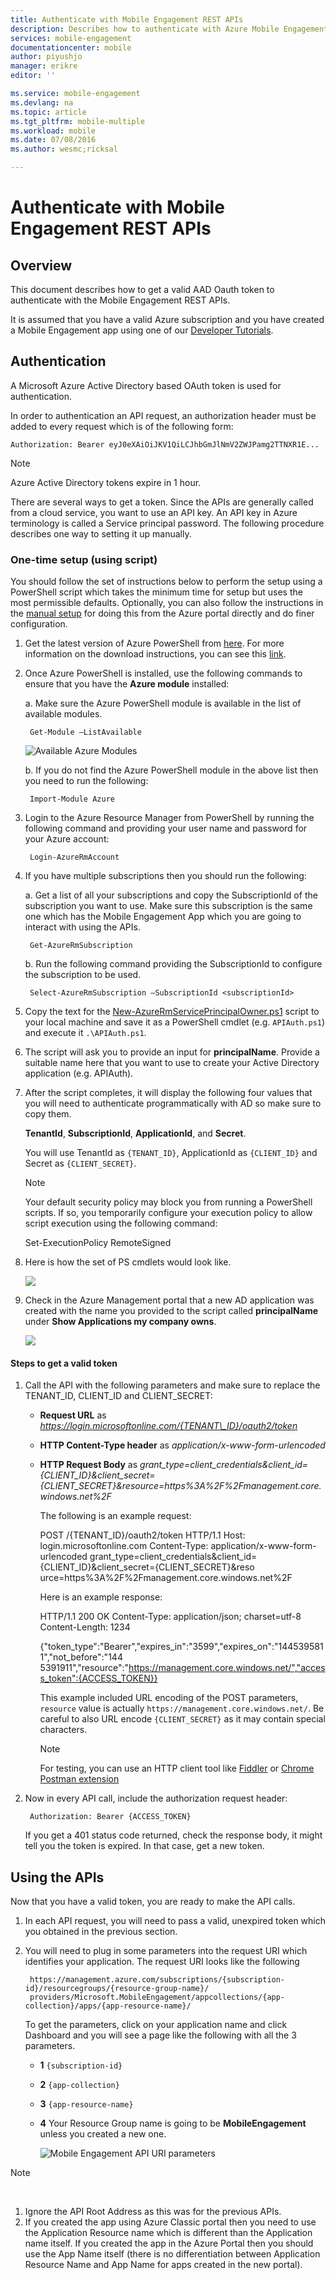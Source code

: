 ```yaml
---
title: Authenticate with Mobile Engagement REST APIs
description: Describes how to authenticate with Azure Mobile Engagement REST APIs
services: mobile-engagement
documentationcenter: mobile
author: piyushjo
manager: erikre
editor: ''

ms.service: mobile-engagement
ms.devlang: na
ms.topic: article
ms.tgt_pltfrm: mobile-multiple
ms.workload: mobile
ms.date: 07/08/2016
ms.author: wesmc;ricksal

---
```

# Authenticate with Mobile Engagement REST APIs
## Overview
This document describes how to get a valid AAD Oauth token to authenticate with the Mobile Engagement REST APIs. 

It is assumed that you have a valid Azure subscription and you have created a Mobile Engagement app using one of our [Developer Tutorials](mobile-engagement-windows-store-dotnet-get-started.md).

## Authentication
A Microsoft Azure Active Directory based OAuth token is used for authentication. 

In order to authentication an API request, an authorization header must be added to every request which is of the following form:

    Authorization: Bearer eyJ0eXAiOiJKV1QiLCJhbGmJlNmV2ZWJPamg2TTNXR1E...

> [!NOTE]
> Azure Active Directory tokens expire in 1 hour.
> 
> 

There are several ways to get a token. Since the APIs are generally called from a cloud service, you want to use an API key. An API key in Azure terminology is called a Service principal password. The following procedure describes one way to setting it up manually.

### One-time setup (using script)
You should follow the set of instructions below to perform the setup using a PowerShell script which takes the minimum time for setup but uses the most permissible defaults. Optionally, you can also follow the instructions in the [manual setup](mobile-engagement-api-authentication-manual.md) for doing this from the Azure portal directly and do finer configuration. 

1. Get the latest version of Azure PowerShell from [here](http://aka.ms/webpi-azps). For more information on the download instructions, you can see this [link](../powershell-install-configure.md).  
2. Once Azure PowerShell is installed, use the following commands to ensure that you have the **Azure module** installed:
   
    a. Make sure the Azure PowerShell module is available in the list of available modules. 
   
        Get-Module –ListAvailable 
   
    ![Available Azure Modules][1]
   
    b. If you do not find the Azure PowerShell module in the above list then you need to run the following:
   
        Import-Module Azure 
3. Login to the Azure Resource Manager from PowerShell by running the following command and providing your user name and password for your Azure account: 
   
        Login-AzureRmAccount
4. If you have multiple subscriptions then you should run the following:
   
    a. Get a list of all your subscriptions and copy the SubscriptionId of the subscription you want to use. Make sure this subscription is the same one which has the Mobile Engagement App which you are going to interact with using the APIs. 
   
        Get-AzureRmSubscription
   
    b. Run the following command providing the SubscriptionId to configure the subscription to be used.
   
        Select-AzureRmSubscription –SubscriptionId <subscriptionId>
5. Copy the text for the [New-AzureRmServicePrincipalOwner.ps1](https://raw.githubusercontent.com/matt-gibbs/azbits/master/src/New-AzureRmServicePrincipalOwner.ps1) script to your local machine and save it as a PowerShell cmdlet (e.g. `APIAuth.ps1`) and execute it `.\APIAuth.ps1`. 
6. The script will ask you to provide an input for **principalName**. Provide a suitable name here that you want to use to create your Active Directory application (e.g. APIAuth). 
7. After the script completes, it will display the following four values that you will need to authenticate programmatically with AD so make sure to copy them. 
   
    **TenantId**, **SubscriptionId**, **ApplicationId**, and **Secret**.
   
    You will use TenantId as `{TENANT_ID}`, ApplicationId as `{CLIENT_ID}` and Secret as `{CLIENT_SECRET}`.
   
   > [!NOTE]
   > Your default security policy may block you from running a PowerShell scripts. If so, you temporarily configure your execution policy to allow script execution using the following command:
   > 
   > Set-ExecutionPolicy RemoteSigned
   > 
   > 
8. Here is how the set of PS cmdlets would look like. 
   
    ![][3]
9. Check in the Azure Management portal that a new AD application was created with the name you provided to the script called **principalName** under **Show Applications my company owns**.
   
    ![][4]

#### Steps to get a valid token
1. Call the API with the following parameters and make sure to replace the TENANT\_ID, CLIENT\_ID and CLIENT\_SECRET:
   
   * **Request URL** as *https://login.microsoftonline.com/{TENANT\_ID}/oauth2/token*
   * **HTTP Content-Type header** as *application/x-www-form-urlencoded*
   * **HTTP Request Body** as *grant\_type=client\_credentials&client_id={CLIENT\_ID}&client_secret={CLIENT\_SECRET}&resource=https%3A%2F%2Fmanagement.core.windows.net%2F*
     
     The following is an example request:
     
       POST /{TENANT_ID}/oauth2/token HTTP/1.1
       Host: login.microsoftonline.com
       Content-Type: application/x-www-form-urlencoded
       grant_type=client_credentials&client_id={CLIENT_ID}&client_secret={CLIENT_SECRET}&reso
       urce=https%3A%2F%2Fmanagement.core.windows.net%2F
     
     Here is an example response:
     
       HTTP/1.1 200 OK
       Content-Type: application/json; charset=utf-8
       Content-Length: 1234
     
       {"token_type":"Bearer","expires_in":"3599","expires_on":"1445395811","not_before":"144
       5391911","resource":"https://management.core.windows.net/","access_token":{ACCESS_TOKEN}}
     
     This example included URL encoding of the POST parameters, `resource` value is actually `https://management.core.windows.net/`. Be careful to also URL encode `{CLIENT_SECRET}` as it may contain special characters.
     
     > [!NOTE]
     > For testing, you can use an HTTP client tool like [Fiddler](http://www.telerik.com/fiddler) or [Chrome Postman extension](https://chrome.google.com/webstore/detail/postman/fhbjgbiflinjbdggehcddcbncdddomop) 
     > 
     > 
2. Now in every API call, include the authorization request header:
   
        Authorization: Bearer {ACCESS_TOKEN}
   
    If you get a 401 status code returned, check the response body, it might tell you the token is expired. In that case, get a new token.

## Using the APIs
Now that you have a valid token, you are ready to make the API calls.

1. In each API request, you will need to pass a valid, unexpired token which you obtained in the previous section.
2. You will need to plug in some parameters into the request URI which identifies your application. The request URI looks like the following
   
        https://management.azure.com/subscriptions/{subscription-id}/resourcegroups/{resource-group-name}/
        providers/Microsoft.MobileEngagement/appcollections/{app-collection}/apps/{app-resource-name}/
   
    To get the parameters, click on your application name and click Dashboard and you will see a page like the following with all the 3 parameters.
   
   * **1** `{subscription-id}`
   * **2** `{app-collection}`
   * **3** `{app-resource-name}`
   * **4** Your Resource Group name is going to be **MobileEngagement** unless you created a new one. 
     
     ![Mobile Engagement API URI parameters][2]

> [!NOTE]
> <br/>
> 
> 1. Ignore the API Root Address as this was for the previous APIs.<br/>
> 2. If you created the app using Azure Classic portal then you need to use the Application Resource name which is different than the Application name itself. If you created the app in the Azure Portal then you should use the App Name itself (there is no differentiation between Application Resource Name and App Name for apps created in the new portal).  
> 
> 

<!-- Images -->
[1]: ./media/mobile-engagement-api-authentication/azure-module.png
[2]: ./media/mobile-engagement-api-authentication/mobile-engagement-api-uri-params.png
[3]: ./media/mobile-engagement-api-authentication/ps-cmdlets.png
[4]: ./media/mobile-engagement-api-authentication/ad-app-creation.png



